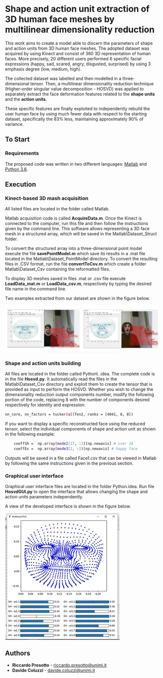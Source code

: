 # Shape and action unit extraction of 3D human face meshes by multilinear dimensionality reduction
This work aims to create a model able to discern the parameters of shape and action units from 3D human face meshes.
The adopted dataset was acquired by using Kinect and consist of 360 3D representation of human faces.
More precisely, 20 different users performed 6 specific facial expressions (happy, sad, scared, angry, disgusted, surprised) by using 3 emphasis degree (low, medium, high).

The collected dataset was labelled and then modelled in a three-dimensional tensor. Then, a multilinear dimensionality reduction technique (Higher-order singular value decomposition - HOSVD) was applied to separately extract the face deformation features related to the **shape units** and the **action units**.

These specific features are finally exploited to independently rebuild the user human face by using much fewer data with respect to the starting dataset, specifically the 83% less, maintaining approximately 90% of variance.


## To Start

### Requirements

The proposed code was written in two different languages:
[Matlab](https://it.mathworks.com/downloads/)  and [Python 3.6](https://www.python.org/downloads/).

## Execution

### Kinect-based 3D mash acquisition
All listed files are located in the folder called Matlab\.

Matlab acquisition code is called **AcquireData.m**. Once the Kinect is connected to the computer, run this file and then follow the instructions given by the command line. This software allows representing a 3D face mesh in a structured array, which will be saved in the Matlab\Dataset_Struct folder.

To convert the structured array into a three-dimensional point model execute the file **savePointModel.m** which save its results in a .mat file located in the Matlab\Dataset_PointModel directory. To convert the resulting files in .CSV format, run the file **convertToCsv.m** which create a folder Matlab\Dataset_Csv containing the reformatted files.

To display 3D meshes saved in files .mat or .csv file execute **LoadData_mat.m** or **LoadData_csv.m**, respectively by typing the desired file name in the command line.


Two examples extracted from our dataset are shown in the figure below.


![alt text](example.jpg)

### Shape and action units building
All files are located in the folder called Python\ .idea.
The complete code is in the file **Hosvd.py**. It automatically read the files in the Matlab\Dataset_Csv directory and exploit them to create the tensor that is provided as input to perform the HOSVD. Whether you wish to change the dimensionality reduction output components number, modify the following portion of the code, replacing 8 with the number of components desired respectively for identity and expression:


```bash
nn_core, nn_factors = tucker(allTen2, ranks = [4041, 8, 8])

```

If you want to display a specific reconstructed face using the reduced tensor, select the individual components of shape and action unit as shown in the following example:

```bash
    coeffSh =  np.array(mode2[17, :])[np.newaxis] # user 18
    coeffEx =  np.array(mode3[2, :])[np.newaxis] # happy face 

```

Outputs will be saved in a file called Face1.csv that can be viewed in Matlab by following the same instructions given in the previous section.


### Graphical user interface
Graphical user interface files are located in the folder Python\.idea.
Run file **HosvdGUI.py** to open the interface that allows changing the shape and action units parameters independently.


A view of the developed interface is shown in the figure below.


![alt text](3D_face.jpg)



## Authors

* **Riccardo Presotto**  -  riccardo.presotto@unimi.it
* **Davide Coluzzi**  - davide.coluzzi@unimi.it
